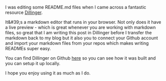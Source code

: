 I was editing some README.md files when I came across a fantastic resource [Dillinger](http://dillinger.io/). 

It&amp;#39;s a markdown editor that runs in your browser. Not only does it have a live preview - which is great whenever you are working with markdown files, so great that I am writing this post in Dillinger before I transfer the markdown back to my blog but it also you to connect your Github account and import your markdown files from your repos which makes writing READMEs super easy. 

You can find Dillinger on Github [here](https://github.com/joemccann/dillinger) so you can see how it was built and you can setup it up locally.

I hope you enjoy using it as much as I do.
